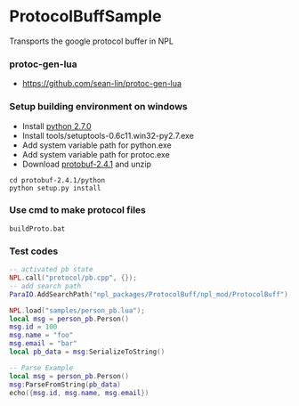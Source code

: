 # ProtocolBuffSample
Transports the google protocol buffer in NPL
### protoc-gen-lua
 - https://github.com/sean-lin/protoc-gen-lua
### Setup building environment on windows
- Install [python 2.7.0](https://www.python.org/download/releases/2.7/)
- Install tools/setuptools-0.6c11.win32-py2.7.exe 
- Add system variable path for python.exe
- Add system variable path for protoc.exe
- Download [protobuf-2.4.1](https://github.com/google/protobuf/releases/tag/v2.4.1) and unzip
```
cd protobuf-2.4.1/python
python setup.py install
``` 
### Use cmd to make protocol files
```
buildProto.bat
```
### Test codes
```lua
-- activated pb state
NPL.call("protocol/pb.cpp", {});
-- add search path
ParaIO.AddSearchPath("npl_packages/ProtocolBuff/npl_mod/ProtocolBuff");

NPL.load("samples/person_pb.lua");
local msg = person_pb.Person()
msg.id = 100
msg.name = "foo"
msg.email = "bar"
local pb_data = msg:SerializeToString()

-- Parse Example
local msg = person_pb.Person()
msg:ParseFromString(pb_data)
echo({msg.id, msg.name, msg.email})
```
